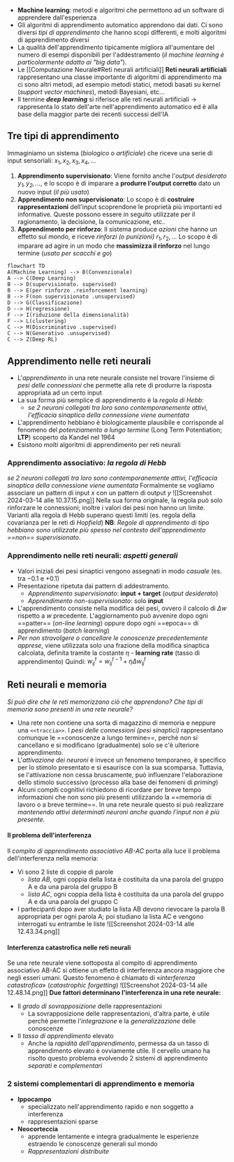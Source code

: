 - **Machine learning**: metodi e algoritmi che permettono ad un software di apprendere dall'esperienza
- Gli algoritmi di apprendimento automatico apprendono dai dati. Ci sono diversi *tipi di apprendimento* che hanno scopi differenti, e molti algoritmi di apprendimento diversi
- La qualità dell'apprendimento tipicamente migliora all'aumentare del numero di esempi disponibili per l'addestramento (*il machine learning è particolarmente adatto ai "big data"*).
- Le [[Computazione Neurale#Reti neurali artificiali]] **Reti neurali artificiali** rappresentano una classe importante di algoritmi di apprendimento ma ci sono altri metodi, ad esempio metodi statici, metodi basati su kernel (*support vector machines*), metodi Bayesiani, etc...
- Il termine **_deep learning_** si riferisce alle reti neurali artificiali -> rappresenta lo stato dell'arte nell'apprendimento automatico ed è alla base della maggior parte dei recenti successi dell'IA
## Tre tipi di apprendimento
Immaginiamo un sistema (*biologico* o *artificiale*) che riceve una serie di input sensoriali: $x_1, x_2, x_3, x_4,...$
1. **Apprendimento supervisionato**: Viene fornito anche l'*output desiderato $y_1, y_2,...$*, e lo scopo è di imparare a **produrre l'output corretto** dato un nuovo input (*il più usato*)
2. **Apprendimento non supervisionato**: Lo scopo è di **costruire rappresentazioni** dell'input scoprendone le proprietà più importanti ed informative. Queste possono essere in seguito utilizzate per il ragionamento, la decisione, la comunicazione, etc..
3. **Apprendimento per rinforzo**: Il sistema produce *azioni* che hanno un effetto sul mondo, e riceve *rinforzi (o punizioni)* $r_1,r_2,...$ Lo scopo è di imparare ad agire in un modo che **massimizza il rinforzo** nel lungo termine (*usato per scacchi e go*)
```mermaid
flowchart TD
A(Machine Learning) --> B(Convenzionale)
A --> C(Deep Learning)
B --> D(supervisionato. supervised)
B --> E(per rinforzo .reinforcement learning)
B --> F(non supervisionato .unsupervised)
D --> G(Classificazione)
D --> H(regressione)
F --> I(riduzione della dimensionalità)
F --> L(clustering)
C --> M(Discriminativo .supervised)
C --> N(Generativo .unsupervised)
C --> Z(Deep RL)
```
## Apprendimento nelle reti neurali
- L'*apprendimento* in una rete neurale consiste nel trovare l'insieme di *pesi delle connessioni* che permette alla rete di produrre la risposta appropriata ad un certo input
- La sua forma più semplice di apprendimento è la *regola di Hebb*:
	- *se 2 neuroni collegati tra loro sono contemporanemente attivi, l'efficacia sinaptica della connessione viene aumentata*
- L'apprendimento hebbiano è biologicamente plausibile e corrisponde al fenomeno del *potenziamento a lungo termine* (Long Term Potentiation; **LTP**) scoperto da Kandel nel 1964
- Esistono *molti* algoritmi di apprendimento per reti neurali
### Apprendimento associativo: *la regola di Hebb*
*se 2 neuroni collegati tra loro sono contemporanemente attivi, l'efficacia sinaptica della connessione viene aumentata*
Formalmente se vogliamo associare un pattern di input $x$ con un pattern di output $y$
![[Screenshot 2024-03-14 alle 10.37.15.png]]
Nella sua forma originale, la regola può solo rinforzare le connessioni; inoltre i valori dei pesi non hanno un limite. Varianti alla regola di Hebb superano questi limiti (es. regola della covarianza per le reti di *Hopfield*)
**NB**: *Regole di apprendimento di tipo hebbiano sono utilizzate più spesso nel contesto dell'apprendimento ==non== supervisionato*.
### Apprendimento nelle reti neurali: *aspetti generali*
- Valori iniziali dei pesi sinaptici vengono assegnati in modo *casuale* (es. tra $-0.1$ e $+0.1$)
- Presentazione ripetuta dai pattern di addestramento.
	- *Apprendimento supervisionato*: **input + target** (*output desiderato*)
	- *Apprendimento non-supervisionato*: solo **input**
- L'apprendimento consiste nella modifica dei pesi, ovvero il calcolo di $\Delta w$ rispetto a $w$ precedente. L'aggiornamento può avvenire dopo ogni ==patter== (*on-line learning*) oppure dopo ogni ==epoca== di apprendimento (*batch learning*)
- *Per non stravolgere o cancellare le conoscenze precedentemente apprese*, viene utilizzata solo una frazione della modifica sinaptica calcolata, definita tramite la costante $\eta$ - **learning rate** (tasso di apprendimento) Quindi: $w^{t}_{ij} = w^{t-1}_{ij} + \eta \Delta w^{t}_{ij}$ 
## Reti neurali e memoria
*Si può dire che le reti memorizzano ciò che apprendono? Che tipi di memoria sono presenti in una rete neurale?*
- Una rete non contiene una sorta di magazzino di memoria e neppure una `<<traccia>>`. I *pesi delle connessioni (pesi sinaptici)* rappresentano comunque le ==conoscenze a lungo termine==, perchè non si cancellano e si modificano (gradualmente) solo se c'è ulteriore apprendimento.
- L'*attivazione dei neuroni* è invece un fenomeno temporaneo, è specifico per lo stimolo presentato e si esaurisce con la sua scomparsa. Tuttavia, se l'attivazione non cessa bruscamente, può influenzare l'elaborazione dello stimolo successivo (processo alla base dei fenomeni di *priming*)
- Alcuni compiti cognitivi richiedono di ricordare per breve tempo informazioni che non sono più presenti utilizzando la ==memoria di lavoro o a breve termine==. In una rete neurale questo si può realizzare *mantenendo attivi determinati neuroni anche quando l'input non è più presente.*
#### Il problema dell'interferenza
Il *compito di apprendimento associativo AB-AC* porta alla luce il problema dell'interferenza nella memoria:
- Vi sono 2 liste di coppie di parole
	- *lista AB*, ogni coppia della lista è costituita da una parola del gruppo A e da una parola del gruppo B
	- *lista AC*, ogni coppia della lista è costituita da una parola del gruppo A e da una parola del gruppo C
- I partecipanti dopo aver studiato la lista AB devono rievocare la parola B appropriata per ogni parola A; poi studiano la lista AC e vengono interrogati su entrambe le liste
![[Screenshot 2024-03-14 alle 12.43.34.png]]
#### Interferenza catastrofica nelle reti neurali
Se una rete neurale viene sottoposta al compito di apprendimento associativo AB-AC si ottiene un effetto di interferenza ancora maggiore che negli esseri umani. Questo fenomeno è chiamato di «*interferenza catastrofica*» (*catastrophic forgetting*)
![[Screenshot 2024-03-14 alle 12.48.14.png]]
**Due fattori determinano l'interferenza in una rete neurale:**
- Il *grado di sovrapposizione* delle rappresentazioni
	- La sovrapposizione delle rappresentazioni, d'altra parte, è utile perchè permette l'*integrazione* e la *generalizzazione* delle conoscenze
- Il *tasso di apprendimento* elevato
	- Anche la *rapidità dell'apprendimento*, permessa da un tasso di apprendimento elevato è ovviamente utile.
Il cervello umano ha risolto questo problema evolvendo 2 sistemi di apprendimento *separati* e *complementari*
### 2 sistemi complementari di apprendimento e memoria
- **Ippocampo**
	- specializzato nell'apprendimento rapido e non soggetto a interferenza
	- rappresentazioni sparse
- **Neocorteccia**
	- apprende lentamente e integra gradualmente le esperienze estraendo le conoscenze generali sul mondo
	- *Rappresentazioni distribuite*
